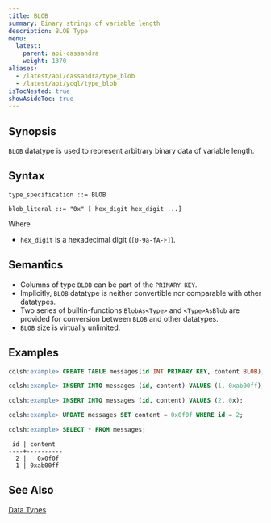 ```yaml
---
title: BLOB
summary: Binary strings of variable length
description: BLOB Type
menu:
  latest:
    parent: api-cassandra
    weight: 1370
aliases:
  - /latest/api/cassandra/type_blob
  - /latest/api/ycql/type_blob
isTocNested: true
showAsideToc: true
---
```


## Synopsis

`BLOB` datatype is used to represent arbitrary binary data of variable length.

## Syntax

```
type_specification ::= BLOB

blob_literal ::= "0x" [ hex_digit hex_digit ...]
```

Where

- `hex_digit` is a hexadecimal digit (`[0-9a-fA-F]`).

## Semantics

- Columns of type `BLOB` can be part of the `PRIMARY KEY`.
- Implicitly, `BLOB` datatype is neither convertible nor comparable with other datatypes.
- Two series of builtin-functions `BlobAs<Type>` and `<Type>AsBlob` are provided for conversion between `BLOB` and other datatypes.
- `BLOB` size is virtually unlimited.

## Examples

```sql
cqlsh:example> CREATE TABLE messages(id INT PRIMARY KEY, content BLOB);
```

```sql
cqlsh:example> INSERT INTO messages (id, content) VALUES (1, 0xab00ff);
```

```sql
cqlsh:example> INSERT INTO messages (id, content) VALUES (2, 0x);
```

```sql
cqlsh:example> UPDATE messages SET content = 0x0f0f WHERE id = 2;
```

```sql
cqlsh:example> SELECT * FROM messages;
```

```
 id | content
----+----------
  2 |   0x0f0f
  1 | 0xab00ff
```

## See Also

[Data Types](..#datatypes)
